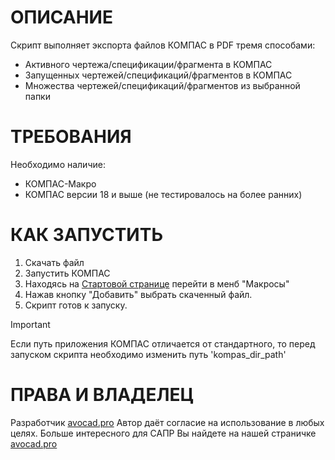 # ОПИСАНИЕ
Скрипт выполняет экспорта файлов КОМПАС в PDF тремя способами:
- Активного чертежа/спецификации/фрагмента в КОМПАС
- Запущенных чертежей/спецификаций/фрагментов в КОМПАС
- Множества чертежей/спецификаций/фрагментов из выбранной папки
 
# ТРЕБОВАНИЯ
Необходимо наличие:
- КОМПАС-Макро
- КОМПАС версии 18 и выше (не тестировалось на более ранних)

# КАК ЗАПУСТИТЬ
1. Скачать файл
2. Запустить КОМПАС
3. Находясь на [Стартовой странице](https://help.ascon.ru/KOMPAS/23/ru-RU/idr_mainframe_full.html) перейти в менб "Макросы"
4. Нажав кнопку "Добавить" выбрать скаченный файл.
5. Скрипт готов к запуску.

> [!IMPORTANT]
> Если путь приложения КОМПАС отличается от стандартного, то перед запуском скрипта необходимо изменить путь 'kompas_dir_path'

# ПРАВА И ВЛАДЕЛЕЦ
Разработчик [avocad.pro](https://avocad.pro/)
Автор даёт согласие на использование в любых целях.
Больше интересного для САПР Вы найдете на нашей страничке [avocad.pro](https://avocad.pro/)
